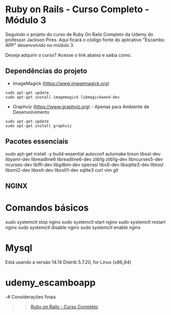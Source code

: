 # Ruby on Rails - Curso Completo - Módulo 3

Seguindo o projeto do curso de Ruby On Rails Completo da Udemy do professor Jackson Pires.
Aqui ficará o código fonte do aplicativo "Escambo APP" desenvolvido no módulo 3.

Deseja adquirir o curso? Acesse o link abaixo e saiba como.


## Dependências do projeto

* ImageMagick (https://www.imagemagick.org)

```
sudo apt-get update
sudo apt-get install imagemagick libmagickwand-dev
```

* Graphviz (https://www.graphviz.org) - Apenas para Ambiente de Desenvolvimento

```
sudo apt-get update
sudo apt-get install graphviz
```

## Pacotes essenciais 
sudo apt-get install -y build-essential
autoconf automake bison libssl-dev
libyaml-dev libreadline6 libreadline6-dev
zlib1g zlib1g-dev libncurses5-dev ncurses-dev
libffi-dev libgdbm-dev openssl libc6-dev
libsqlite3-dev libtool libxml2-dev
libxslt-dev libxslt1-dev sqlite3 curl vim git


## NGINX
# Comandos básicos
sudo systemctl stop nginx
sudo systemctl start nginx
sudo systemctl restart nginx
sudo systemctl disable nginx
sudo systemctl enable nginx

# Mysql
Está usando a versão 14.14 Distrib 5.7.20, for Linux (x86_64)

# udemy_escamboapp


-# Considerações finais
>> [Ruby on Rails - Curso Completo](http://jacksonpires.blogspot.com.br/2016/05/novo-curso-de-rails-na-udemy.html)
